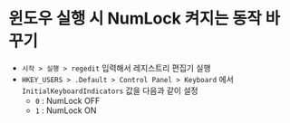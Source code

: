 # 윈도우 실행 시 NumLock 켜지는 동작 바꾸기

- `시작 > 실행 > regedit` 입력해서 레지스트리 편집기 실행
- `HKEY_USERS > .Default > Control Panel > Keyboard` 에서 `InitialKeyboardIndicators` 값을 다음과 같이 설정
  - `0` : NumLock OFF
  - `1` : NumLock ON
